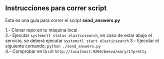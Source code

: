 ## Instrucciones para correr script

Esta es una guía para correr el script **send_answers.py**     

1.- Clonar repo en tu máquina local  
2.- Ejecutar `systemctl status elasticsearch`, en caso de estar abajo el servicio, se deberá ejecutar `systemctl start elasticsearch`
3.- Ejecutar el siguiente comando: `python ./send_answers.py`  
4.- Comprobar en la url `http://localhost:9200/beeva/mary/1?pretty`
